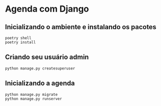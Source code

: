 # Agenda com Django

## Inicializando o ambiente e instalando os pacotes
```
poetry shell
poetry install
```

## Criando seu usuário admin
```
python manage.py createsuperuser
```

## Inicializando a agenda

```
python manage.py migrate
python manage.py runserver
```

